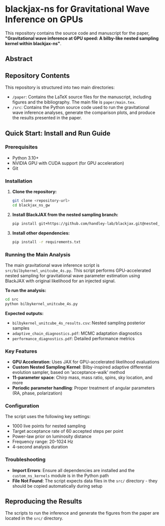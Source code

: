 
# blackjax-ns for Gravitational Wave Inference on GPUs

This repository contains the source code and manuscript for the paper, **"Gravitational wave inference at GPU speed: A bilby-like nested sampling kernel within blackjax-ns"**.

## Abstract



## Repository Contents

This repository is structured into two main directories:

*   `/paper`: Contains the LaTeX source files for the manuscript, including figures and the bibliography. The main file is `paper/main.tex`.
*   `/src`: Contains the Python source code used to run the gravitational wave inference analyses, generate the comparison plots, and produce the results presented in the paper.

## Quick Start: Install and Run Guide

### Prerequisites

- Python 3.10+
- NVIDIA GPU with CUDA support (for GPU acceleration)
- Git

### Installation

1. **Clone the repository:**
   ```bash
   git clone <repository-url>
   cd blackjax_ns_gw
   ```

2. **Install BlackJAX from the nested sampling branch:**
   ```bash
   pip install git+https://github.com/handley-lab/blackjax.git@nested_sampling
   ```

3. **Install other dependencies:**
   ```bash
   pip install -r requirements.txt
   ```

### Running the Main Analysis

The main gravitational wave inference script is `src/bilbykernel_unitcube_4s.py`. This script performs GPU-accelerated nested sampling for gravitational wave parameter estimation using BlackJAX with original likelihood for an injected signal.

**To run the analysis:**

```bash
cd src
python bilbykernel_unitcube_4s.py
```

**Expected outputs:**
- `bilbykernel_unitcube_4s_results.csv`: Nested sampling posterior samples
- `adaptive_chain_diagnostics.pdf`: MCMC adaptation diagnostics
- `performance_diagnostics.pdf`: Detailed performance metrics

### Key Features

- **GPU Acceleration**: Uses JAX for GPU-accelerated likelihood evaluations
- **Custom Nested Sampling Kernel**: Bilby-inspired adaptive differential evolution sampler, based on 'acceptance-walk' method
- **11-parameter space**: Chirp mass, mass ratio, spins, sky location, and more
- **Periodic parameter handling**: Proper treatment of angular parameters (RA, phase, polarization)

### Configuration

The script uses the following key settings:
- 1000 live points for nested sampling
- Target acceptance rate of 60 accepted steps per point
- Power-law prior on luminosity distance
- Frequency range: 20-1024 Hz
- 4-second analysis duration

### Troubleshooting

- **Import Errors**: Ensure all dependencies are installed and the `custom_ns_kernels` module is in the Python path
- **File Not Found**: The script expects data files in the `src/` directory - they should be copied automatically during setup

## Reproducing the Results

The scripts to run the inference and generate the figures from the paper are located in the `src/` directory.

